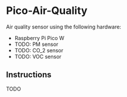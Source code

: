 # Pico-Air-Quality

Air quality sensor using the following hardware:
 * Raspberry Pi Pico W
 * TODO: PM sensor
 * TODO: CO_2 sensor
 * TODO: VOC sensor

## Instructions

TODO